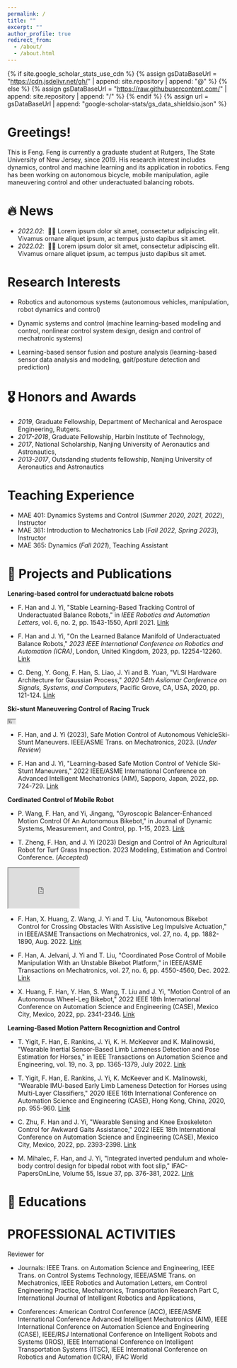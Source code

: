 ```yaml
---
permalink: /
title: ""
excerpt: ""
author_profile: true
redirect_from: 
  - /about/
  - /about.html
---
```


{% if site.google_scholar_stats_use_cdn %}
{% assign gsDataBaseUrl = "https://cdn.jsdelivr.net/gh/" | append: site.repository | append: "@" %}
{% else %}
{% assign gsDataBaseUrl = "https://raw.githubusercontent.com/" | append: site.repository | append: "/" %}
{% endif %}
{% assign url = gsDataBaseUrl | append: "google-scholar-stats/gs_data_shieldsio.json" %}

<span class='anchor' id='about-me'></span>

# Greetings!
This is Feng. Feng is currently a graduate student at Rutgers, The State University of New Jersey, since 2019. His research interest includes dynamics, control and machine learning and its application in robotics. Feng has been working on autonomous bicycle, mobile manipulation, agile maneuvering control and other underactuated balancing robots. 


# 🔥 News
- *2022.02*: &nbsp;🎉🎉 Lorem ipsum dolor sit amet, consectetur adipiscing elit. Vivamus ornare aliquet ipsum, ac tempus justo dapibus sit amet. 
- *2022.02*: &nbsp;🎉🎉 Lorem ipsum dolor sit amet, consectetur adipiscing elit. Vivamus ornare aliquet ipsum, ac tempus justo dapibus sit amet. 


# Research Interests

- Robotics and autonomous systems (autonomous vehicles, manipulation, robot dynamics and control)

- Dynamic systems and control (machine learning-based modeling and control, nonlinear control system design,  design and control of mechatronic systems)

- Learning-based sensor fusion and posture analysis
(learning-based sensor data analysis and modeling, 
gait/posture detection and prediction)



# 🎖 Honors and Awards
- *2019*, Graduate Fellowship, Department of Mechanical and Aerospace Engineering, Rutgers.
- *2017-2018*, Graduate Fellowship, Harbin Institute of Technology, 
- *2017*, National Scholarship, Nanjing University of Aeronautics and Astronautics, 
- *2013-2017*, Outsdanding students fellowship, Nanjing University of Aeronautics and Astronautics


# Teaching Experience
- MAE 401: Dynamics Systems and Control (*Summer 2020, 2021, 2022*), Instructor
- MAE 361: Introduction to Mechatronics Lab (*Fall 2022, Spring 2023*), Instructor
- MAE 365: Dynamics (*Fall 2021*), Teaching Assistant



# 📝 Projects and Publications 

<b> Lenaring-based control for underactuatd balcne robots </b>

- F. Han and J. Yi, "Stable Learning-Based Tracking Control of Underactuated Balance Robots," in *IEEE Robotics and Automation Letters*, vol. 6, no. 2, pp. 1543-1550, April 2021. <a href="https://ieeexplore.ieee.org/abstract/document/9345449/"> Link</a>

- F. Han and J. Yi, "On the Learned Balance Manifold of Underactuated Balance Robots," *2023 IEEE International Conference on Robotics and Automation (ICRA)*, London, United Kingdom, 2023, pp. 12254-12260. <a href="https://ieeexplore.ieee.org/abstract/document/10161088/"> Link</a>

- C. Deng, Y. Gong, F. Han, S. Liao, J. Yi and B. Yuan, "VLSI Hardware Architecture for Gaussian Process," *2020 54th Asilomar Conference on Signals, Systems, and Computers*, Pacific Grove, CA, USA, 2020, pp. 121-124. <a href="https://ieeexplore.ieee.org/abstract/document/9443272"> Link</a>


<b> Ski-stunt Maneuvering Control of Racing Truck </b>


<div class="video-wrap">
<div class="video-container">
    <iframe width="16" height="9" src="https://www.youtube.com/embed/UNvMRVXNZ0U"></iframe>
</div>
</div>


- F. Han, and J. Yi (2023), Safe Motion Control of Autonomous VehicleSki-Stunt Maneuvers. IEEE/ASME Trans. on Mechatronics, 2023. (*Under Review*)


- F. Han and J. Yi, "Learning-based Safe Motion Control of Vehicle Ski-Stunt Maneuvers," 2022 IEEE/ASME International Conference on Advanced Intelligent Mechatronics (AIM), Sapporo, Japan, 2022, pp. 724-729. <a href="https://ieeexplore.ieee.org/abstract/document/9863309/"> Link</a>

<div class='paper-box-text' markdown="1">


<b> Cordinated Control of Mobile Robot </b><br /> 

- P. Wang, F. Han, and Yi, Jingang, "Gyroscopic Balancer-Enhanced Motion Control Of An Autonomous Bikebot," in Journal of Dynamic Systems, Measurement, and Control, pp. 1-15, 2023. <a href="https://asmedigitalcollection.asme.org/dynamicsystems/article/doi/10.1115/1.4063014/1164571"> Link</a>


- T. Zheng, F. Han, and J. Yi (2023) Design and Control of An Agricultural Robot for Turf Grass Inspection. 2023 Modeling, Estimation and Control Conference. (*Accepted*)

<iframe width="160" height="90" src="https://www.youtube.com/embed/cyA_f5utthc">
</iframe>


- F. Han, X. Huang, Z. Wang, J. Yi and T. Liu, "Autonomous Bikebot Control for Crossing Obstacles With Assistive Leg Impulsive Actuation," in IEEE/ASME Transactions on Mechatronics, vol. 27, no. 4, pp. 1882-1890, Aug. 2022. <a href="https://ieeexplore.ieee.org/abstract/document/9781431/"> Link</a>



- F. Han, A. Jelvani, J. Yi and T. Liu, "Coordinated Pose Control of Mobile Manipulation With an Unstable Bikebot Platform," in IEEE/ASME Transactions on Mechatronics, vol. 27, no. 6, pp. 4550-4560, Dec. 2022. <a href="https://ieeexplore.ieee.org/abstract/document/9750394/"> Link</a>



- X. Huang, F. Han, Y. Han, S. Wang, T. Liu and J. Yi, "Motion Control of an Autonomous Wheel-Leg Bikebot," 2022 IEEE 18th International Conference on Automation Science and Engineering (CASE), Mexico City, Mexico, 2022, pp. 2341-2346. <a href="https://ieeexplore.ieee.org/abstract/document/9926543/"> Link</a>

<div class='paper-box-text' markdown="1">


<b> Learning-Based Motion Pattern Recogniztion and Control </b>

- T. Yigit, F. Han, E. Rankins, J. Yi, K. H. McKeever and K. Malinowski, "Wearable Inertial Sensor-Based Limb Lameness Detection and Pose Estimation for Horses," in IEEE Transactions on Automation Science and Engineering, vol. 19, no. 3, pp. 1365-1379, July 2022. <a href="https://ieeexplore.ieee.org/abstract/document/9743494"> Link</a>



- T. Yigit, F. Han, E. Rankins, J. Yi, K. McKeever and K. Malinowski, "Wearable IMU-based Early Limb Lameness Detection for Horses using Multi-Layer Classifiers," 2020 IEEE 16th International Conference on Automation Science and Engineering (CASE), Hong Kong, China, 2020, pp. 955-960. <a href="https://ieeexplore.ieee.org/abstract/document/9216873"> Link</a>


- C. Zhu, F. Han and J. Yi, "Wearable Sensing and Knee Exoskeleton Control for Awkward Gaits Assistance," 2022 IEEE 18th International Conference on Automation Science and Engineering (CASE), Mexico City, Mexico, 2022, pp. 2393-2398. <a href="https://ieeexplore.ieee.org/abstract/document/9926655"> Link</a>

- M. Mihalec, F. Han, and J. Yi, "Integrated inverted pendulum and whole-body control design for bipedal robot with foot slip," IFAC-PapersOnLine,
Volume 55, Issue 37, pp. 376-381, 2022. <a href="https://www.sciencedirect.com/science/article/pii/S2405896322028555"> Link</a>

<div class='paper-box-text' markdown="1">




# 📖 Educations



# PROFESSIONAL ACTIVITIES

Reviewer for
- Journals: IEEE Trans. on Automation Science and Engineering, IEEE Trans. on Control Systems Technology, IEEE/ASME Trans. on Mechatronics, IEEE Robotics and Automation Letters, em Control Engineering Practice, Mechatronics, Transportation Research Part C, International Journal of Intelligent Robotics and Applications,

- Conferences: American Control Conference (ACC), IEEE/ASME International Conference Advanced Intelligent Mechatronics (AIM), IEEE International Conference on Automation Science and Engineering (CASE), IEEE/RSJ International Conference on Intelligent Robots and Systems (IROS), IEEE International Conference on Intelligent Transportation Systems (ITSC), IEEE International Conference on Robotics and Automation (ICRA), IFAC World
